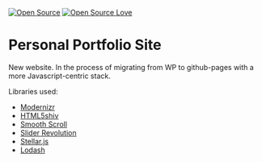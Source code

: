 [![Open Source](https://cdn.jsdelivr.net/npm/docspen@18.0.2/imgs/open-source.svg)](https://github.com/DocsPen/Platform)
[![Open Source Love](https://badges.frapsoft.com/os/mit/mit.svg?v=102)](https://github.com/ellerbrock/open-source-badge/)

# Personal Portfolio Site
New website. In the process of migrating from WP to github-pages with a more Javascript-centric stack.


Libraries used:
* [Modernizr](https://modernizr.com/)
* [HTML5shiv](https://github.com/aFarkas/html5shiv)		
* [Smooth Scroll](https://github.com/cferdinandi/smooth-scroll)
* [Slider Revolution](https://revolution.themepunch.com/)
* [Stellar.js](http://markdalgleish.com/projects/stellar.js/)
* [Lodash](https://lodash.com/)

